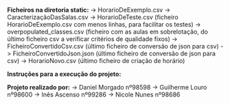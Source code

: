 **Ficheiros na diretoria static:**
-> HorarioDeExemplo.csv
-> CaracterizaçãoDasSalas.csv
-> HorarioDeTeste.csv (ficheiro HorarioDeExemplo.csv com menos linhas, para facilitar os testes)
-> overpopulated_classes.csv (ficheiro com as aulas em sobrelotação, do último ficheiro csv a verificar critérios de qualidade fixos)
-> FicheiroConvertidoCsv.csv (último ficheiro de conversão de json para csv)
-> FicheiroConvertidoJson.json (último ficheiro de conversão de json para csv)
-> HorarioNovo.csv (último ficheiro de criação de horário)

**Instruções para a execução do projeto:**



**Projeto realizado por:**
-> Daniel Morgado nº98598
-> Guilherme Louro nº98600
-> Inês Ascenso nº99286
-> Nicole Nunes nº98686
